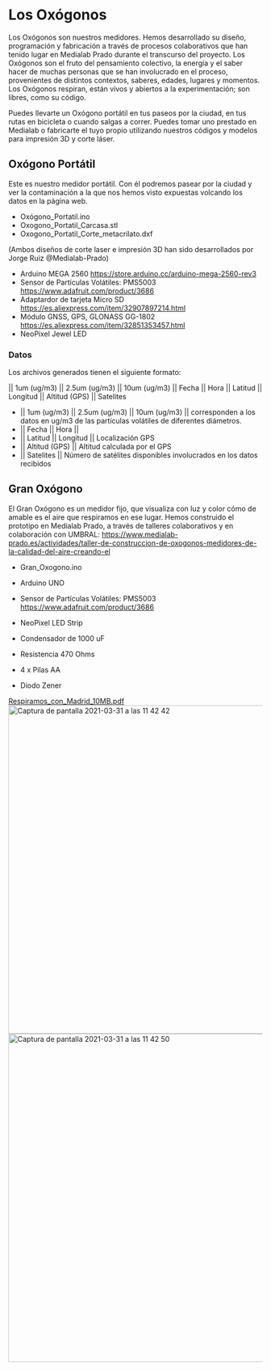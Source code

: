 # Los Oxógonos

Los Oxógonos son nuestros medidores. Hemos desarrollado su diseño, programación y fabricación a través de procesos colaborativos que han tenido lugar en Medialab Prado durante el transcurso del proyecto. Los Oxógonos son el fruto del pensamiento colectivo, la energía y el saber hacer de muchas personas que se han involucrado en el proceso, provenientes de distintos contextos, saberes, edades, lugares y momentos. Los Oxógonos respiran, están vivos y abiertos a la experimentación; son libres, como su código. 

Puedes llevarte un Oxógono portátil en tus paseos por la ciudad, en tus rutas en bicicleta o cuando salgas a correr. Puedes tomar uno prestado en Medialab o fabricarte el tuyo propio utilizando nuestros códigos y modelos para impresión 3D y corte láser. 

## Oxógono Portátil

Este es nuestro medidor portátil. Con él podremos pasear por la ciudad y ver la contaminación a la que nos hemos visto expuestas volcando los datos en la página web.

- Oxógono_Portatil.ino
- Oxogono_Portatil_Carcasa.stl
- Oxogono_Portatil_Corte_metacrilato.dxf

(Ambos diseños de corte laser e impresión 3D han sido desarrollados por Jorge Ruiz @Medialab-Prado)

- Arduino MEGA 2560 https://store.arduino.cc/arduino-mega-2560-rev3
- Sensor de Partículas Volátiles: PMS5003 https://www.adafruit.com/product/3686
- Adaptardor de tarjeta Micro SD https://es.aliexpress.com/item/32907897214.html
- Módulo GNSS, GPS, GLONASS GG-1802 https://es.aliexpress.com/item/32851353457.html
- NeoPixel Jewel LED

### Datos
Los archivos generados tienen el siguiente formato:

|| 1um (ug/m3) || 2.5um (ug/m3) || 10um (ug/m3) || Fecha || Hora || Latitud || Longitud || Altitud (GPS) || Satelites 

- || 1um (ug/m3) || 2.5um (ug/m3) || 10um (ug/m3) || corresponden a los datos en ug/m3 de las partículas volátiles de diferentes diámetros.
- || Fecha || Hora ||
- || Latitud || Longitud || Localización GPS
- || Altitud (GPS) || Altitud calculada por el GPS
- || Satelites || Número de satélites disponibles involucrados en los datos recibidos

## Gran Oxógono

El Gran Oxógono es un medidor fijo, que visualiza con luz y color cómo de amable es el aire que respiramos en ese lugar. Hemos construido el prototipo en Medialab Prado, a través de talleres colaborativos y en colaboración con UMBRAL: https://www.medialab-prado.es/actividades/taller-de-construccion-de-oxogonos-medidores-de-la-calidad-del-aire-creando-el 

- Gran_Oxogono.ino

- Arduino UNO
- Sensor de Partículas Volátiles: PMS5003 https://www.adafruit.com/product/3686
- NeoPixel LED Strip
- Condensador de 1000 uF
- Resistencia 470 Ohms
- 4 x Pilas AA
- Diodo Zener

[Respiramos_con_Madrid_10MB.pdf](https://github.com/RespiramosConMadrid/Oxogonos/files/6259516/Respiramos_con_Madrid_10MB.pdf)
<img width="650" alt="Captura de pantalla 2021-03-31 a las 11 42 42" src="https://user-images.githubusercontent.com/22861753/113603558-63214780-9644-11eb-9a80-3428e09671dc.png">
<img width="650" alt="Captura de pantalla 2021-03-31 a las 11 42 50" src="https://user-images.githubusercontent.com/22861753/113603591-6ae0ec00-9644-11eb-80ee-8bd18ca8b562.png">
